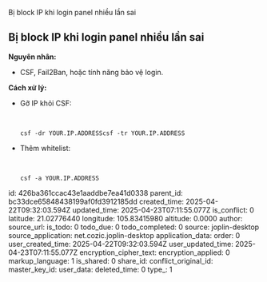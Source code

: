 Bị block IP khi login panel nhiều lần sai

## **Bị block IP khi login panel nhiều lần sai**

**Nguyên nhân:**

- CSF, Fail2Ban, hoặc tính năng bảo vệ login.

**Cách xử lý:**

- Gỡ IP khỏi CSF:
    
    &nbsp;
    
    `csf -dr YOUR.IP.ADDRESScsf -tr YOUR.IP.ADDRESS`
    
- Thêm whitelist:
    
    &nbsp;
    
    `csf -a YOUR.IP.ADDRESS`

id: 426ba361ccac43e1aaddbe7ea41d0338
parent_id: bc33dce65848438199af0fd3912185dd
created_time: 2025-04-22T09:32:03.594Z
updated_time: 2025-04-23T07:11:55.077Z
is_conflict: 0
latitude: 21.02776440
longitude: 105.83415980
altitude: 0.0000
author: 
source_url: 
is_todo: 0
todo_due: 0
todo_completed: 0
source: joplin-desktop
source_application: net.cozic.joplin-desktop
application_data: 
order: 0
user_created_time: 2025-04-22T09:32:03.594Z
user_updated_time: 2025-04-23T07:11:55.077Z
encryption_cipher_text: 
encryption_applied: 0
markup_language: 1
is_shared: 0
share_id: 
conflict_original_id: 
master_key_id: 
user_data: 
deleted_time: 0
type_: 1